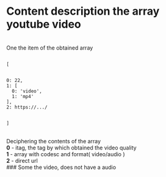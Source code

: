 # Content description the array youtube video
<br>
One the item of the obtained array
<br>
<pre><code>
[
<br>
0: 22,
1: [
  0: 'video',
  1: 'mp4'
],
2: https://.../
<br>
]
</code></pre>
<br>
Deciphering the contents of the array<br>
<b>0</b> - itag, the tag by which obtained the video quality<br>
<b>1</b> - array with codesc and format( video/audio )<br>
<b>2</b> - direct url<br>
### Some the video, does not have a audio
